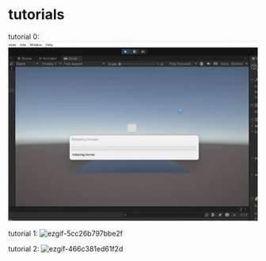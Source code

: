 # tutorials
 


tutorial 0:
 ![alt text](ezgif-469f05e2b7847f-1.gif)

 tutorial 1:
 ![ezgif-5cc26b797bbe2f](https://github.com/user-attachments/assets/8886fc87-8ad1-4fa5-b95d-b07f218f0b9b)

 tutorial 2:
![ezgif-466c381ed61f2d](https://github.com/user-attachments/assets/e105cc4a-4182-42f7-bf08-7d4412f419cb)

